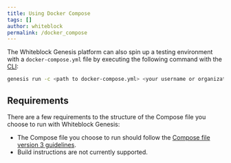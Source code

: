 ```yaml
---
title: Using Docker Compose
tags: []
author: whiteblock
permalink: /docker_compose
---
```

The Whiteblock Genesis platform can also spin up a testing environment with a `docker-compose.yml` file by executing the following command with the [CLI](https://github.com/whiteblock/genesis-cli):

```bash
genesis run -c <path to docker-compose.yml> <your username or organization name>
```

## Requirements
There are a few requirements to the structure of the Compose file you choose to run with Whiteblock Genesis: 

* The Compose file you choose to run should follow the [Compose file version 3 guidelines](https://docs.docker.com/compose/compose-file/). 
* Build instructions are not currently supported.

